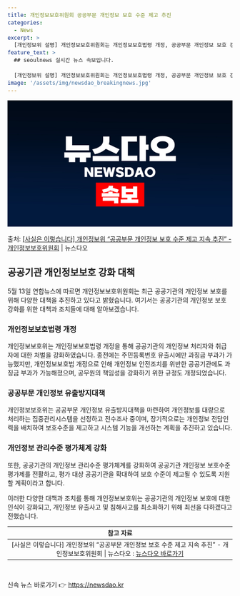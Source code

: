 ```yaml
---
title: 개인정보보호위원회 공공부문 개인정보 보호 수준 제고 추진
categories:
  - News
excerpt: >
  [개인정보위 설명] 개인정보보호위원회는 개인정보보호법령 개정, 공공부문 개인정보 보호 강화 범정부 종합대책 …
feature_text: >
  ## seoulnews 실시간 뉴스 속보입니다.

  [개인정보위 설명] 개인정보보호위원회는 개인정보보호법령 개정, 공공부문 개인정보 보호 강화 범정부 종합대책 …
image: '/assets/img/newsdao_breakingnews.jpg'
---
```


![뉴스다오 속보](/assets/img/newsdao_breakingnews.jpg)

<p>출처: <a href="https://newsdao.kr/3819" rel="dofollow">[사실은 이렇습니다] 개인정보위 “공공부문 개인정보 보호 수준 제고 지속 추진” - 개인정보보호위원회</a> | 뉴스다오</p>

<h2 data-ke-size="size26">공공기관 개인정보보호 강화 대책</h2>
<p data-ke-size="size16">5월 13일 연합뉴스에 따르면 개인정보보호위원회는 최근 공공기관의 개인정보 보호를 위해 다양한 대책을 추진하고 있다고 밝혔습니다. 여기서는 공공기관의 개인정보 보호 강화를 위한 대책과 조치들에 대해 알아보겠습니다.</p>

<h3>개인정보보호법령 개정</h3>
<p data-ke-size="size16">개인정보보호위는 개인정보보호법령 개정을 통해 공공기관의 개인정보 처리자와 취급자에 대한 처벌을 강화하였습니다. 종전에는 주민등록번호 유출시에만 과징금 부과가 가능했지만, 개인정보보호법 개정으로 인해 개인정보 안전조치를 위반한 공공기관에도 과징금 부과가 가능해졌으며, 공무원의 책임성을 강화하기 위한 규정도 개정되었습니다.</p>

<h3>공공부문 개인정보 유출방지대책</h3>
<p data-ke-size="size16">개인정보보호위는 공공부문 개인정보 유출방지대책을 마련하여 개인정보를 대량으로 처리하는 집중관리시스템을 선정하고 전수조사 중이며, 장기적으로는 개인정보 전담인력을 배치하여 보호수준을 제고하고 시스템 기능을 개선하는 계획을 추진하고 있습니다.</p>

<h3>개인정보 관리수준 평가체계 강화</h3>
<p data-ke-size="size16">또한, 공공기관의 개인정보 관리수준 평가체계를 강화하여 공공기관 개인정보 보호수준 평가제를 전활하고, 평가 대상 공공기관을 확대하여 보호 수준이 제고될 수 있도록 지원할 계획이라고 합니다.</p>

<p data-ke-size="size16">이러한 다양한 대책과 조치를 통해 개인정보보호위는 공공기관의 개인정보 보호에 대한 인식이 강화되고, 개인정보 유출사고 및 침해사고를 최소화하기 위해 최선을 다하겠다고 전했습니다.</p>
<table>
	<thead>
		<tr>
			<th style="text-align: center;">참고 자료</th>
		</tr>
	</thead>
	<tbody>
		<tr>
			<td style="text-align: center;">[사실은 이렇습니다] 개인정보위 “공공부문 개인정보 보호 수준 제고 지속 추진” - 개인정보보호위원회 | 뉴스다오  : <a href="https://newsdao.kr/3819">뉴스다오 바로가기</a></td>
	</tbody>
</table>
<p data-ke-size="size16">&nbsp;</p> 

신속 뉴스 바로가기 👉 <a href="https://newsdao.kr" rel="dofollow">https://newsdao.kr</a>


